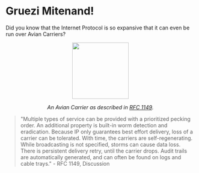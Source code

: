 # Gruezi Mitenand!
Did you know that the Internet Protocol is so expansive that it can even be run over Avian Carriers?

<p align="center">
<img src="https://upload.wikimedia.org/wikipedia/commons/thumb/1/10/Taube_vor_Sche%C3%9Flitz_%28cropped%29.JPG/440px-Taube_vor_Sche%C3%9Flitz_%28cropped%29.JPG" width="150"></p>
<p align="center">
<i>An Avian Carrier as described in <a href="https://datatracker.ietf.org/doc/html/rfc1149">RFC 1149</a>.</i> </p>

> "Multiple types of service can be provided with a prioritized pecking
   order.  An additional property is built-in worm detection and
   eradication.  Because IP only guarantees best effort delivery, loss
   of a carrier can be tolerated.  With time, the carriers are self-regenerating.  While broadcasting is not specified, storms can cause
   data loss.  There is persistent delivery retry, until the carrier
   drops.  Audit trails are automatically generated, and can often be
   found on logs and cable trays."
    - RFC 1149, Discussion
